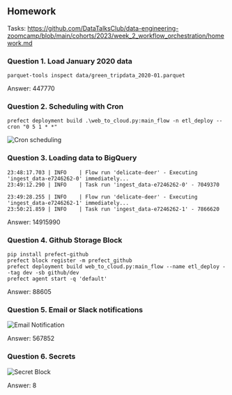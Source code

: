 ## Homework

Tasks: https://github.com/DataTalksClub/data-engineering-zoomcamp/blob/main/cohorts/2023/week_2_workflow_orchestration/homework.md

### Question 1. Load January 2020 data

```parquet-tools inspect data/green_tripdata_2020-01.parquet```

Answer: 447770

### Question 2. Scheduling with Cron

```prefect deployment build .\web_to_cloud.py:main_flow -n etl_deploy --cron "0 5 1 * *"```

![Cron scheduling](https://ostechnix.com/wp-content/uploads/2018/05/cron-job-format-1.png)

### Question 3. Loading data to BigQuery

```
23:48:17.703 | INFO    | Flow run 'delicate-deer' - Executing 'ingest_data-e7246262-0' immediately...
23:49:12.290 | INFO    | Task run 'ingest_data-e7246262-0' - 7049370
```

```
23:49:28.255 | INFO    | Flow run 'delicate-deer' - Executing 'ingest_data-e7246262-1' immediately...
23:50:21.859 | INFO    | Task run 'ingest_data-e7246262-1' - 7866620
```

Answer: 14915990

### Question 4. Github Storage Block

```
pip install prefect-github
prefect block register -m prefect_github
prefect deployment build web_to_cloud.py:main_flow --name etl_deploy --tag dev -sb github/dev
prefect agent start -q 'default'
```

Answer: 88605

### Question 5. Email or Slack notifications

![Email Notification](img_2.png)

Answer: 567852

### Question 6. Secrets

![Secret Block](img_1.png)

Answer: 8
